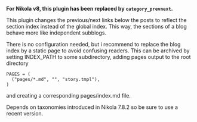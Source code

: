 **For Nikola v8, this plugin has been replaced by `category_prevnext`.**

This plugin changes the previous/next links below the posts to reflect the section index instead of the global index.
This way, the sections of a blog behave more like independent subblogs.

There is no configuration needed, but i recommend to replace the blog index by a static page to avoid confusing readers.
This can be archived by setting INDEX\_PATH to some subdirectory, adding pages output to the root directory

    PAGES = (
      ("pages/*.md", "", "story.tmpl"),
   	)

and creating a corresponding pages/index.md file.

Depends on taxonomies introduced in Nikola 7.8.2 so be sure to use a recent version.
